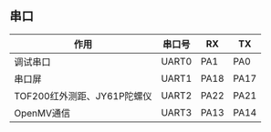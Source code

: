 

## 串口

| 作用                        | 串口号 | RX   | TX   |
| --------------------------- | ------ | ---- | ---- |
| 调试串口                    | UART0  | PA1  | PA0  |
| 串口屏                      | UART1  | PA18 | PA17 |
| TOF200红外测距、JY61P陀螺仪 | UART2  | PA22 | PA21 |
| OpenMV通信                  | UART3  | PA13 | PA14 |



